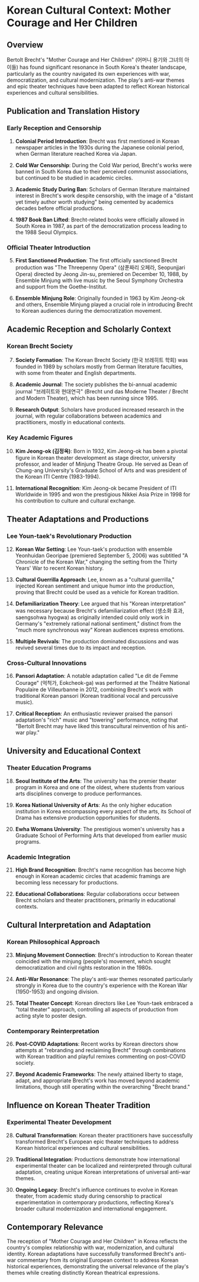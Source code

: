 # Korean Cultural Context: Mother Courage and Her Children

## Overview

Bertolt Brecht's "Mother Courage and Her Children" (어머니 용기와 그녀의 아이들) has found significant resonance in South Korea's theater landscape, particularly as the country navigated its own experiences with war, democratization, and cultural modernization. The play's anti-war themes and epic theater techniques have been adapted to reflect Korean historical experiences and cultural sensibilities.

## Publication and Translation History

### Early Reception and Censorship
1. **Colonial Period Introduction**: Brecht was first mentioned in Korean newspaper articles in the 1930s during the Japanese colonial period, when German literature reached Korea via Japan.

2. **Cold War Censorship**: During the Cold War period, Brecht's works were banned in South Korea due to their perceived communist associations, but continued to be studied in academic circles.

3. **Academic Study During Ban**: Scholars of German literature maintained interest in Brecht's work despite censorship, with the image of a "distant yet timely author worth studying" being cemented by academics decades before official productions.

4. **1987 Book Ban Lifted**: Brecht-related books were officially allowed in South Korea in 1987, as part of the democratization process leading to the 1988 Seoul Olympics.

### Official Theater Introduction
5. **First Sanctioned Production**: The first officially sanctioned Brecht production was "The Threepenny Opera" (삼푼짜리 오페라, Seopunjjari Opera) directed by Jeong Jin-su, premiered on December 10, 1988, by Ensemble Minjung with live music by the Seoul Symphony Orchestra and support from the Goethe-Institut.

6. **Ensemble Minjung Role**: Originally founded in 1963 by Kim Jeong-ok and others, Ensemble Minjung played a crucial role in introducing Brecht to Korean audiences during the democratization movement.

## Academic Reception and Scholarly Context

### Korean Brecht Society
7. **Society Formation**: The Korean Brecht Society (한국 브레히트 학회) was founded in 1989 by scholars mostly from German literature faculties, with some from theater and English departments.

8. **Academic Journal**: The society publishes the bi-annual academic journal "브레히트와 현대연극" (Brecht und das Moderne Theater / Brecht and Modern Theater), which has been running since 1995.

9. **Research Output**: Scholars have produced increased research in the journal, with regular collaborations between academics and practitioners, mostly in educational contexts.

### Key Academic Figures
10. **Kim Jeong-ok (김정옥)**: Born in 1932, Kim Jeong-ok has been a pivotal figure in Korean theater development as stage director, university professor, and leader of Minjung Theatre Group. He served as Dean of Chung-ang University's Graduate School of Arts and was president of the Korean ITI Centre (1983-1994).

11. **International Recognition**: Kim Jeong-ok became President of ITI Worldwide in 1995 and won the prestigious Nikkei Asia Prize in 1998 for his contribution to culture and cultural exchange.

## Theater Adaptations and Productions

### Lee Youn-taek's Revolutionary Production
12. **Korean War Setting**: Lee Youn-taek's production with ensemble Yeonhuidan Georipae (premiered September 5, 2006) was subtitled "A Chronicle of the Korean War," changing the setting from the Thirty Years' War to recent Korean history.

13. **Cultural Guerrilla Approach**: Lee, known as a "cultural guerrilla," injected Korean sentiment and unique humor into the production, proving that Brecht could be used as a vehicle for Korean tradition.

14. **Defamiliarization Theory**: Lee argued that his "Korean interpretation" was necessary because Brecht's defamiliarization effect (생소화 효과, saengsohwa hyogwa) as originally intended could only work in Germany's "extremely rational national sentiment," distinct from the "much more synchronous way" Korean audiences express emotions.

15. **Multiple Revivals**: The production dominated discussions and was revived several times due to its impact and reception.

### Cross-Cultural Innovations
16. **Pansori Adaptation**: A notable adaptation called "Le dit de Femme Courage" (억척가, Eokcheok-ga) was performed at the Théâtre National Populaire de Villeurbanne in 2012, combining Brecht's work with traditional Korean pansori (Korean traditional vocal and percussive music).

17. **Critical Reception**: An enthusiastic reviewer praised the pansori adaptation's "rich" music and "towering" performance, noting that "Bertolt Brecht may have liked this transcultural reinvention of his anti-war play."

## University and Educational Context

### Theater Education Programs
18. **Seoul Institute of the Arts**: The university has the premier theater program in Korea and one of the oldest, where students from various arts disciplines converge to produce performances.

19. **Korea National University of Arts**: As the only higher education institution in Korea encompassing every aspect of the arts, its School of Drama has extensive production opportunities for students.

20. **Ewha Womans University**: The prestigious women's university has a Graduate School of Performing Arts that developed from earlier music programs.

### Academic Integration
21. **High Brand Recognition**: Brecht's name recognition has become high enough in Korean academic circles that academic framings are becoming less necessary for productions.

22. **Educational Collaborations**: Regular collaborations occur between Brecht scholars and theater practitioners, primarily in educational contexts.

## Cultural Interpretation and Adaptation

### Korean Philosophical Approach
23. **Minjung Movement Connection**: Brecht's introduction to Korean theater coincided with the minjung (people's) movement, which sought democratization and civil rights restoration in the 1980s.

24. **Anti-War Resonance**: The play's anti-war themes resonated particularly strongly in Korea due to the country's experience with the Korean War (1950-1953) and ongoing division.

25. **Total Theater Concept**: Korean directors like Lee Youn-taek embraced a "total theater" approach, controlling all aspects of production from acting style to poster design.

### Contemporary Reinterpretation
26. **Post-COVID Adaptations**: Recent works by Korean directors show attempts at "rebranding and reclaiming Brecht" through combinations with Korean tradition and playful remixes commenting on post-COVID society.

27. **Beyond Academic Frameworks**: The newly attained liberty to stage, adapt, and appropriate Brecht's work has moved beyond academic limitations, though still operating within the overarching "Brecht brand."

## Influence on Korean Theater Tradition

### Experimental Theater Development
28. **Cultural Transformation**: Korean theater practitioners have successfully transformed Brecht's European epic theater techniques to address Korean historical experiences and cultural sensibilities.

29. **Traditional Integration**: Productions demonstrate how international experimental theater can be localized and reinterpreted through cultural adaptation, creating unique Korean interpretations of universal anti-war themes.

30. **Ongoing Legacy**: Brecht's influence continues to evolve in Korean theater, from academic study during censorship to practical experimentation in contemporary productions, reflecting Korea's broader cultural modernization and international engagement.

## Contemporary Relevance

The reception of "Mother Courage and Her Children" in Korea reflects the country's complex relationship with war, modernization, and cultural identity. Korean adaptations have successfully transformed Brecht's anti-war commentary from its original European context to address Korean historical experiences, demonstrating the universal relevance of the play's themes while creating distinctly Korean theatrical expressions.